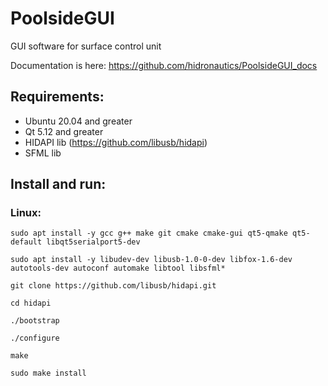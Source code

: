 # PoolsideGUI
GUI software for surface control unit

Documentation is here: https://github.com/hidronautics/PoolsideGUI_docs

## Requirements: 
 - Ubuntu 20.04 and greater
 - Qt 5.12 and greater
 - HIDAPI lib (https://github.com/libusb/hidapi)
 - SFML lib

## Install and run: 
### Linux:

`sudo apt install -y gcc g++ make git cmake cmake-gui qt5-qmake qt5-default libqt5serialport5-dev`

`sudo apt install -y libudev-dev libusb-1.0-0-dev libfox-1.6-dev autotools-dev autoconf automake libtool libsfml*`

`git clone https://github.com/libusb/hidapi.git`

`cd hidapi`

`./bootstrap`

`./configure`

`make`

`sudo make install`
